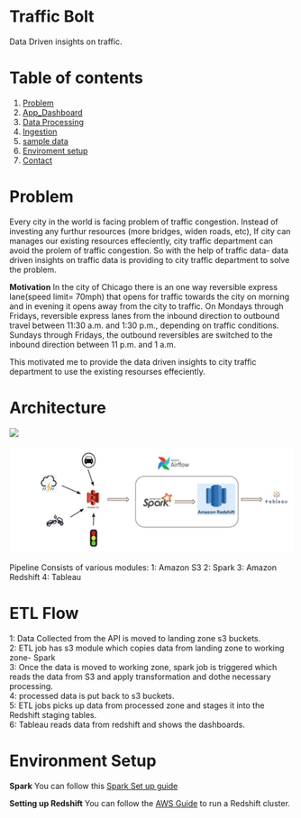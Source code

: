 # Traffic Bolt
Data Driven insights on traffic.

# Table of contents

1. [Problem](README.md#Problem)
2. [App_Dashboard](README.md#app_dashboard)
3. [Data Processing](README.md#data_processing)
4. [Ingestion](README.md#Ingestion)
5. [sample data](README.md#sample_data)
5. [Enviroment setup](README.md#architecture_setup)
6. [Contact](README.md#Contact)



# Problem
Every city in the world is facing problem of traffic congestion. Instead of investing any furthur resources (more bridges, widen roads, etc), If city can manages our existing resources effeciently, city traffic department can avoid the prolem of traffic congestion. So with the help of traffic data- data driven insights on traffic data is providing to city traffic department to solve the problem.


<b>Motivation</b>  In the city of Chicago there is an one way reversible express lane(speed limit= 70mph) that opens for traffic towards the city on morning and in evening it opens away from the city to traffic.
On Mondays through Fridays, reversible express lanes from the inbound direction to outbound travel between 11:30 a.m. and 1:30 p.m., depending on traffic conditions. Sundays through Fridays, the outbound reversibles are switched to the inbound direction between 11 p.m. and 1 a.m.

This motivated me to provide the data driven insights to city traffic department to use the existing resourses effeciently.


# Architecture


<img src=“https://github.com/Ps-budd/Traffic-Bolt/blob/master/data%20processing/Architecture.JPG”>

![GitHub Logo](https://github.com/Ps-budd/Traffic-Bolt/blob/master/data%20processing/Architecture.JPG)

Pipeline Consists of various modules:
1: Amazon S3 
2: Spark
3: Amazon Redshift
4: Tableau

# ETL Flow
1: Data Collected from the API is moved to landing zone s3 buckets.  <br>
2: ETL job has s3 module which copies data from landing zone to working zone- Spark  <br>
3: Once the data is moved to working zone, spark job is triggered which reads the data from S3 and apply transformation and dothe necessary processing.  <br>
4: processed data is put back to s3 buckets.  <br>
5: ETL jobs picks up data from processed zone and stages it into the Redshift staging tables.  <br>
6: Tableau reads data from redshift and shows the dashboards. <br>


# Environment Setup

<b>Spark</b>  You can follow this [Spark Set up guide](https://blog.insightdatascience.com/simply-install-spark-cluster-mode-341843a52b88) 


<b>Setting up Redshift</b> You can follow the [AWS Guide](https://docs.aws.amazon.com/redshift/latest/gsg/rs-gsg-prereq.html) to run a Redshift cluster.







